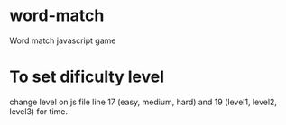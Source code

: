# word-match
Word match javascript game


# To set dificulty level
change level on js file line 17 (easy, medium, hard) and 19 (level1, level2, level3) for time.
